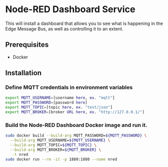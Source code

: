 # Node-RED Dashboard Service

This will install a dashboard that allows you to see what is happening in the Edge Message Bus, as well as controlling it to an extent.

## Prerequisites

* Docker

## Installation

### Define MQTT credentials in environment variables

``` bash
export MQTT_USERNAME=[username here, ex. "mqtt"]
export MQTT_PASSWORD=[password here]
export MQTT_TOPIC=[topic here, ex. "test/json"]
export MQTT_BROKER=[broker URL here, ex. "http://127.0.0.1/"]
```

### Build the Node-RED Dashboard Docker image and run it.

``` bash
sudo docker build --build-arg MQTT_PASSWORD=${MQTT_PASSWORD} \
  --build-arg MQTT_USERNAME=${MQTT_USERNAME} \
  --build-arg MQTT_TOPIC=${MQTT_TOPIC} \
  --build-arg MQTT_BROKER=${MQTT_BROKER} \
   -t nred
sudo docker run --rm -it -p 1880:1880 --name nred
```
